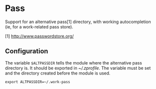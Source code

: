 Pass
====

Support for an alternative pass[1] directory, with working autocompletion (ie,
for a work-related pass store).

[1] http://www.passwordstore.org/

## Configuration

The variable `$ALTPASSDIR` tells the module where the alternative pass directory is. It
should be exported in *~/.zprofile*. The variable must be set and the directory
created before the module is used.

    export ALTPASSDIR=~/.work-pass

